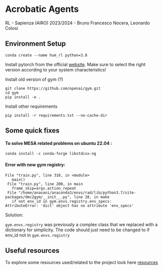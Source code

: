 # Acrobatic Agents
RL - Sapienza (AIRO) 2023/2024 -  Bruno Francesco Nocera, Leonardo Colosi


## Environment Setup 
```code
conda create --name hum_rl python=3.8
```

Install pytorch from the official [website](https://pytorch.org/get-started/locally/). Make sure to select the right version according to your system characteristics!

Install old version of gym (?)
```code
git clone https://github.com/openai/gym.git
cd gym
pip install -e .
```

Install other requirements

``` code
pip install -r requirements.txt --no-cache-dir
``` 

## Some quick fixes

#### To solve MESA related problems on ubuntu 22.04 : 
```code
conda install -c conda-forge libstdcxx-ng
```

#### Error with new gym registry:
```code 
File "train.py", line 318, in <module>
   main()
 File "train.py", line 200, in main
   frame_skip=args.action_repeat
 File "/home/anavani/anaconda3/envs/rad/lib/python3.7/site-packages/dmc2gym/__init__.py", line 28, in make
   if not env_id in gym.envs.registry.env_specs:
AttributeError: 'dict' object has no attribute 'env_specs'
```
Solution:

`gym.envs.registry` was previously a complex class that we replaced with a dictionary for simplicity.
The code should just need to be changed to if env_id not in `gym.envs.registry`

## Useful resources
To explore some resources used/related to the project look here [resources](resources)